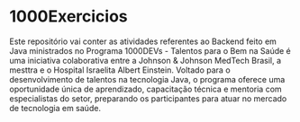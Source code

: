 # 1000Exercicios

Este repositório vai conter as atividades referentes ao Backend feito em Java ministrados no Programa 1000DEVs - Talentos para o Bem na Saúde é uma iniciativa colaborativa entre a Johnson & Johnson MedTech Brasil, a mesttra e o Hospital Israelita Albert Einstein. Voltado para o desenvolvimento de talentos na tecnologia Java, o programa oferece uma oportunidade única de aprendizado, capacitação técnica e mentoria com especialistas do setor, preparando os participantes para atuar no mercado de tecnologia em saúde.
